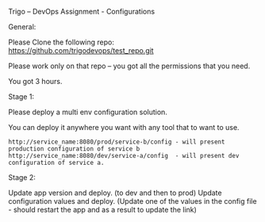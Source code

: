 Trigo – DevOps Assignment - Configurations

General:

Please Clone the following repo: https://github.com/trigodevops/test_repo.git

Please work only on that repo – you got all the permissions that you need.

You got 3 hours.

Stage 1:

Please deploy a multi env configuration solution.

You can deploy it anywhere you want with any tool that to want to use.

```http://service_name:8080/prod/service-a/config - will present production configuration of service a 
http://service_name:8080/prod/service-b/config - will present production configuration of service b
http://service_name:8080/dev/service-a/config  - will present dev configuration of service a.
```
Stage 2:

Update app version and deploy. (to dev and then to prod)
Update configuration values and deploy. (Update one of the values in the config file - should restart the app and as a result to update the link)
